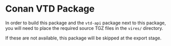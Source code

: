 Conan VTD Package
=================

In order to build this package and the `vtd-api` package next to this package, you will
need to place the required source TGZ files in the `vires/` directory.

If these are not available, this package will be skipped at the export stage.

